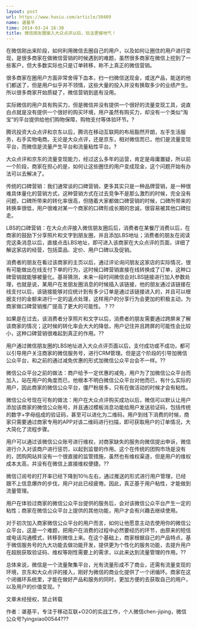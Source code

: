 ```yaml
---
layout: post
url: https://www.huxiu.com/article/30409
name: 谌基平
time: 2014-03-24 16:30
title: 微信朋友圈接入大众点评以后，玩法更接地气！
---
```

在微信刚出来阶段，如何利用微信去圈自己的用户，以及如何让圈住的用户进行变现，是很多商家在做微信营销的时候遇到的难题，虽然很多商家在微信上挖到了一些客户，但大多数实际也只是订单转移，称不上真正的微信营销。

很多商家在圈用户方面非常舍得下血本，扫一扫微信送现金，或送产品，能送的他们都送了，但是用户似乎并不领情，这些大量的投入并没有换取多少的业绩产生。所以很多商家开始质疑了，微信营销到底有没用。

实际微信的用户具有购买力，但是微信并没有提供一个很好的流量变现工具，说直白点就是没有提供一个很好的购买环境，用户虽然有购买力，却没有一个类似“淘宝”的平台提供给他们购物保障，购物支付等体验环节。?

腾讯投资大众点评和京东以后，腾讯在移动互联网的布局豁然开朗，左手生活服务，右手实物电商。无论是大众点评，还是京东，相对微信而已，他们是流量变现平台，而微信是流量产生平台和流量粘性平台。?

大众点评和京东的流量变现能力，经过这么多年的运营，肯定是毋庸置疑，所以前一个阶段，商家在担心的是，如何让这些圈住的用户变成现金，这个问题开始有办法可以去解决了。

传统的口碑营销：我们通常谈的口碑营销，更多其实只是一种品牌营销，是一种很难具体量化的营销方式，这种营销方式在过去竞争不是那么激烈的时候，完全没有问题，口碑所带来的转化率很高，但随着大家都做口碑营销的时候，口碑所带来的转换率很低，用户很难对某一个商家的口碑形成长期的忠诚，很容易被其他口碑拉走。

LBS的口碑营销：在大众点评接入微信朋友圈后后，消费者在某餐厅消费以后，在商家的鼓励下分享照片和文字到朋友圈，并且添加LBS地址；消费者的朋友在阅读完这条消息以后，直接点击LBS地址，即可进入该商家在大众点评的页面，详细了解这家店的经营，包括菜品、定价、用户口碑以及促销。

消费者的朋友在看过该商家的主页以后，通过评论询问朋友这家店的实际情况，很有可能做出在线支付下单的行为，这时候口碑营销直接在线转换成了订单，这种口碑营销就能够被量化。基哥猜测，未来一段时间微信会对LBS链接进行加入参数处理，也就是说，某用户在发朋友圈消息的时候插入该链接，他的朋友通过该链接在线支付以后，该链接能够对应统计到有多少订单是通过该链接进入的，并且可以根据支付的金额来进行一定的返点处理，这样用户的分享行为会更加的积极主动，为商家做口碑营销推广提高了更大的可能性。 ? ??

如果是在过去，该消费者分享照片和文字以后，消费者的朋友需要通过跨屏来了解该商家的情况；这时候的转化率会大大的降低，用户记住并且跨屏的可能性会比较小，这种口碑营销很难起到真正的作用。??

用户通过微信朋友圈的LBS地址进入大众点评页面以后，支付成功或不成功，都可以引导用户关注商家的微信服务号，进行CRM管理。但是这个阶段的引导加微信公众平台，和之前的通过减免优惠的形式加微信公众平台会不一样。??

微信公众平台之前的做法：商户给予一定优惠的减免，用户为了加微信公众平台而加入，站在用户的角度而已，他根本不明白微信公众平台对他而已，有什么实际的用户，因此商家的微信公众平台，僵尸粉居多，只有在做活动的时候才会有粘性。

微信公众号现在可有的做法：用户在大众点评购买成功以后，微信可以默认让用户添加该商家的微信公众账号，并且通过模板消息功能给用户发送验证码，包括传统的数字+字母组成的验证码，甚至可以进化为二维码，用户到线下消费的时候，商家只需要通过商家专用的APP对该二维码进行扫描，即可获取用户的订单情况，大大简化了流程步骤。

用户可以通过该微信公众账号进行维权，对商家缺失的服务向微信提出申诉，微信进行介入对该商户进行惩罚，以起到监督的作用。这个在传统的团购市场是没有的，团购网站并没有一个很直接的监管措施，虽然也有维权渠道，但是用户的维权成本太高，并没有在微信上直接维权便捷。??

微信订阅号的打开率已经下降到10％左右，通过推送的形式进行用户管理，已经跟不上信息爆炸的步伐，用户对此已经疲倦。因此，真正基于用户粘性，才能做到流量管理。

用户在体验过商家的微信公众平台提供的服务后，会对该微信公众平台产生一定的粘性；商家在微信公众平台上提供的其他功能，用户才会有兴趣去继续使用。

对于初次加入商家微信公众平台的用户而言，如何让他愿意主动去使用你的微信公众平台，这是一个难题，把用户在消费的过程中必然要经历的环节，由原来的短信或电话沟通模式，转移到微信上来。在这个基础上，商家根据自己的产品特点，基于微信服务号的九大功能去做功能开发，提供更为个性化的服务功能，去提升用户在超脱获取验证码、维权等刚性需要上的需求，以此来达到流量管理的作用。??

总体来说，微信是一个流量聚集平台，光有流量形成不了商业，还需有流量变现的环境，京东和大众点评的接入，刚好为微信的商业化提供了一个闭循环。商家在这个闭循环系统里，才能在做好产品和服务的同时，更加方便的去获取自己的用户，以及用户的价值变现。?

文章未经授权，禁止转载

作者：谌基平，专注于移动互联+O2O的实战工作，个人微信chen-jiping，微信公众号?yingxiao00544???

